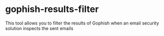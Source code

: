 # gophish-results-filter
This tool allows you to filter the results of Gophish when an email security solution inspects the sent emails
